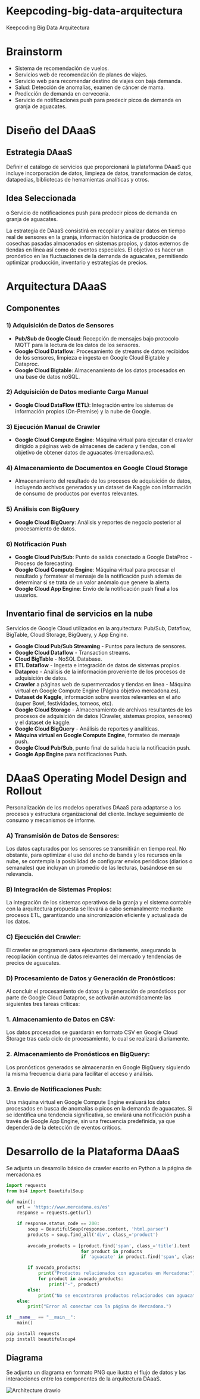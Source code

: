 # Keepcoding-big-data-arquitectura
Keepcoding Big Data Arquitectura

# Brainstorm

- Sistema de recomendación de vuelos.
- Servicios web de recomendación de planes de viajes.
- Servicio web para recomendar destino de viajes con baja demanda.
- Salud: Detección de anomalías, examen de cáncer de mama.
- Predicción de demanda en cervecería.
- Servicio de notificaciones push para predecir picos de demanda en granja de aguacates.

# Diseño del DAaaS

## Estrategia DAaaS
Definir el catálogo de servicios que proporcionará la plataforma DAaaS que incluye incorporación de datos, limpieza de datos, transformación de datos, datapedias, bibliotecas de herramientas analíticas y otros.

## Idea Seleccionada

o	Servicio de notificaciones push para predecir picos de demanda en granja de aguacates.

La estrategia de DAaaS consistirá en recopilar y analizar datos en tiempo real de sensores en la granja, información histórica de producción de cosechas pasadas almacenados en sistemas propios, y datos externos de tiendas en línea así como de eventos especiales. El objetivo es hacer un pronóstico en las fluctuaciones de la demanda de aguacates, permitiendo optimizar producción, inventario y estrategias de precios.

# Arquitectura DAaaS

## Componentes

### 1) Adquisición de Datos de Sensores
- **Pub/Sub de Google Cloud**: Recepción de mensajes bajo protocolo MQTT para la lectura de los datos de los sensores.
- **Google Cloud Dataflow**: Procesamiento de streams de datos recibidos de los sensores, limpieza e ingesta en Google Cloud Bigtable y Dataproc.
- **Google Cloud Bigtable**: Almacenamiento de los datos procesados en una base de datos noSQL.

### 2) Adquisición de Datos mediante Carga Manual
- **Google Cloud DataFlow (ETL)**: Integración entre los sistemas de información propios (On-Premise) y la nube de Google.

### 3) Ejecución Manual de Crawler
- **Google Cloud Compute Engine**: Máquina virtual para ejecutar el crawler dirigido a páginas web de almacenes de cadena y tiendas, con el objetivo de obtener datos de aguacates (mercadona.es).

### 4) Almacenamiento de Documentos en Google Cloud Storage
- Almacenamiento del resultado de los procesos de adquisición de datos, incluyendo archivos generados y un dataset de Kaggle con información de consumo de productos por eventos relevantes.

### 5) Análisis con BigQuery
- **Google Cloud BigQuery**: Análisis y reportes de negocio posterior al procesamiento de datos.

### 6) Notificación Push
- **Google Cloud Pub/Sub**: Punto de salida conectado a Google DataProc - Proceso de forecasting.
- **Google Cloud Compute Engine**: Máquina virtual para procesar el resultado y formatear el mensaje de la notificación push además de determinar si se trata de un valor anómalo que genere la alerta.
- **Google Cloud App Engine**: Envío de la notificación push final a los usuarios.

## Inventario final de servicios en la nube
Servicios de Google Cloud utilizados en la arquitectura: Pub/Sub, Dataflow, BigTable, Cloud Storage, BigQuery, y App Engine.

- 	**Google Cloud Pub/Sub Streaming** - Puntos para lectura de sensores.
-	**Google Cloud Dataflow** - Transaction streams.
-	**Cloud BigTable** - NoSQL Database.
-	**ETL Dataflow** - Ingesta e integración de datos de sistemas propios.
-	**Dataproc** - Análisis de la información proveniente de los procesos de adquisición de datos.
-	**Crawler** a páginas web de supermercados y tiendas en línea - Máquina virtual en Google Compute Engine (Página objetivo mercadona.es).
-	**Dataset de Kaggle**, información sobre eventos relevantes en el año (super Bowl, festividades, torneos, etc).
-	**Google Cloud Storage** - Almacenamiento de archivos resultantes de los procesos de adquisición de datos (Crawler, sistemas propios, sensores) y el dataset de kaggle.
-	**Google Cloud BigQuery** - Análisis de reportes y analiticas.
-	**Máquina virtual en Google Compute Engine**, formateo de mensaje push.
-	**Google Cloud Pub/Sub**, punto final de salida hacia la notificación push.
-	**Google App Engine** para notificaciones Push.

# DAaaS Operating Model Design and Rollout
Personalización de los modelos operativos DAaaS para adaptarse a los procesos y estructura organizacional del cliente. Incluye seguimiento de consumo y mecanismos de informe.

### **A) Transmisión de Datos de Sensores:**
   Los datos capturados por los sensores se transmitirán en tiempo real. No obstante, para optimizar el uso del ancho de banda y los recursos en la nube, se contempla la posibilidad de configurar envíos periódicos (diarios o semanales) que incluyan un promedio de las lecturas, basándose en su relevancia.

### **B) Integración de Sistemas Propios:**
   La integración de los sistemas operativos de la granja y el sistema contable con la arquitectura propuesta se llevará a cabo semanalmente mediante procesos ETL, garantizando una sincronización eficiente y actualizada de los datos.

### **C) Ejecución del Crawler:**
   El crawler se programará para ejecutarse diariamente, asegurando la recopilación continua de datos relevantes del mercado y tendencias de precios de aguacates.

### **D) Procesamiento de Datos y Generación de Pronósticos:**
   Al concluir el procesamiento de datos y la generación de pronósticos por parte de Google Cloud Dataproc, se activarán automáticamente las siguientes tres tareas críticas:

   ### **1. Almacenamiento de Datos en CSV:**
   Los datos procesados se guardarán en formato CSV en Google Cloud Storage tras cada ciclo de procesamiento, lo cual se realizará diariamente.
   
   ### **2. Almacenamiento de Pronósticos en BigQuery:**
   Los pronósticos generados se almacenarán en Google BigQuery siguiendo la misma frecuencia diaria para facilitar el acceso y análisis.
   
   ### **3. Envío de Notificaciones Push:**
   Una máquina virtual en Google Compute Engine evaluará los datos procesados en busca de anomalías o picos en la demanda de aguacates. Si se identifica una tendencia significativa, se enviará una notificación push a través de Google App Engine, sin una frecuencia predefinida, ya que dependerá de la detección de eventos críticos.

# Desarrollo de la Plataforma DAaaS
Se adjunta un desarrollo básico de crawler escrito en Python a la página de mercadona.es

```python
import requests
from bs4 import BeautifulSoup

def main():
    url = 'https://www.mercadona.es/es'
    response = requests.get(url)

    if response.status_code == 200:
        soup = BeautifulSoup(response.content, 'html.parser')
        products = soup.find_all('div', class_='product')
        
        avocado_products = [product.find('span', class_='title').text
                            for product in products
                            if 'aguacate' in product.find('span', class_='title').text.lower()]

        if avocado_products:
            print("Productos relacionados con aguacates en Mercadona:")
            for product in avocado_products:
                print("-", product)
        else:
            print("No se encontraron productos relacionados con aguacates en Mercadona.")
    else:
        print("Error al conectar con la página de Mercadona.")

if __name__ == "__main__":
    main()
```

```python
pip install requests
pip install beautifulsoup4
```

## Diagrama
Se adjunta un diagrama en formato PNG que ilustra el flujo de datos y las interacciones entre los componentes de la arquitectura DAaaS.

![Architecture drawio](https://github.com/andresRah/Keepcoding-big-data-arquitectura/assets/10521199/baf9de0f-d081-43b9-8035-919e2ea589fc)

